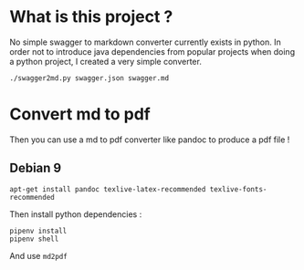 # What is this project ?

No simple swagger to markdown converter currently exists in python.
In order not to introduce java dependencies from popular projects when doing a python project, I created a very simple converter.

```
./swagger2md.py swagger.json swagger.md
```

# Convert md to pdf 

Then you can use a md to pdf converter like pandoc to produce a pdf file !

## Debian 9

```
apt-get install pandoc texlive-latex-recommended texlive-fonts-recommended
```

Then install python dependencies :

```
pipenv install
pipenv shell 
```

And use `md2pdf`
